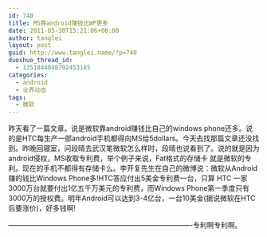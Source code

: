 ```yaml
---
id: 740
title: MS靠android赚钱比WP更多
date: 2011-05-30T15:21:06+00:00
author: tanglei
layout: post
guid: http://www.tanglei.name/?p=740
duoshuo_thread_id:
  - 1351844048792453165
categories:
  - android
  - 业界动态
tags:
  - 微软
---
```

昨天看了一篇文章。说是微软靠android赚钱比自己的windows phone还多。说的是HTC每生产一部android手机都得向MS给5dollars。今天去找那篇文章还没找到。昨晚回寝室，问段晴去武汉笔微软怎么样时，段晴也说看到了。说的就是因为android侵权，MS收取专利费，举个例子来说，Fat格式的存储卡 就是微软的专利。现在的手机不都得有存储卡么。李开复先生在自己的微博说：微软从Android赚的钱比Windows Phone多!HTC答应付出5美金专利费一台，只算 HTC 一家3000万台就要付出1亿五千万美元的专利费，而Windows Phone第一季度只有3000万的授权费。明年Android可以达到3-4亿台，一台10美金(据说微软在HTC后要涨价)，好多钱啊!
  
&#8212;&#8212;&#8212;&#8212;&#8212;&#8212;&#8212;&#8212;&#8212;&#8212;&#8212;&#8212;&#8212;&#8212;&#8212;&#8212;&#8212;&#8212;&#8212;&#8212;&#8212;&#8212;&#8212;&#8212;&#8212;&#8212;-专利啊专利啊。
